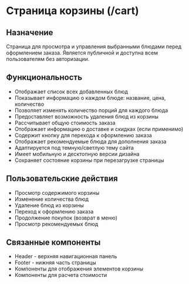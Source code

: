 # Страница корзины (/cart)

## Назначение
Страница для просмотра и управления выбранными блюдами перед оформлением заказа. Является публичной и доступна всем пользователям без авторизации.

## Функциональность
- Отображает список всех добавленных блюд
- Показывает информацию о каждом блюде: название, цена, количество
- Позволяет изменять количество порций для каждого блюда
- Предоставляет возможность удаления блюд из корзины
- Рассчитывает общую стоимость заказа
- Отображает информацию о доставке и скидках (если применимо)
- Содержит кнопку для перехода к оформлению заказа
- Отображает рекомендуемые блюда для дополнения заказа
- Адаптируется под темную/светлую тему сайта
- Имеет мобильную и десктопную версии дизайна
- Сохраняет состояние корзины при перезагрузке страницы

## Пользовательские действия
- Просмотр содержимого корзины
- Изменение количества блюд
- Удаление блюд из корзины
- Переход к оформлению заказа
- Продолжение покупок (возврат в меню)
- Просмотр рекомендуемых блюд

## Связанные компоненты
- Header - верхняя навигационная панель
- Footer - нижняя часть страницы
- Компоненты для отображения элементов корзины
- Компоненты для расчета стоимости 